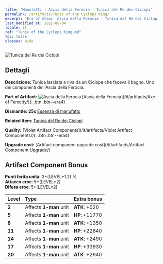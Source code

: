 ```yaml
---
title: "Manufatti - Ascia della Ferocia - Tunica del Re dei Ciclopi"
permalink: /artifacts/Tunic of the Cyclops King/
excerpt: "Era of Chaos  Ascia della Ferocia - Tunica del Re dei Ciclopi. Tunica lasciata a riva da un Ciclope che faceva il bagno. Uno dei componenti dell'Ascia della Ferocia."
last_modified_at: 2021-08-04
locale: it
ref: "Tunic of the Cyclops King.md"
toc: false
classes: wide
---
```


 ![Tunica del Re dei Ciclopi](/images/t/artifact_40314.png)



## Dettagli

 **Descrizione:** Tunica lasciata a riva da un Ciclope che faceva il bagno. Uno dei componenti dell'Ascia della Ferocia.

 **Part of Artifact:** ![Ascia della Ferocia](/images/t/icon_artifact_31.png) [Ascia della Ferocia](/it/artifacts/Axe of Ferocity/){: .btn .btn--era4}

 **Dismantle: 25x** [Essenza di manufatto](/ItemsIT/con_905/)

 **Related Item**: [Tunica del Re dei Ciclopi](/ItemsIT/art_128/)

 **Quality:** [Violet Artifact Components](/it/artifacts/Violet Artifact Components/){: .btn .btn--era4}

 **Upgrade cost:** [Artifact component upgrade cost](/it/artifacts/Artifact Component Upgrade/)

## Artifact Component Bonus

  **Punti ferita unità**: 3+(LEVEL\*1.2) %<br/>**Attacco eroe**: 5+(LEVEL\*2)<br/>**Difesa eroe**: 5+(LEVEL\*2)

  |  Level  | Type |    Extra bonus  | 
  |:--------|:-----|:----------------| 
  | **2** | Affects **1-man** unit | **ATK**: +620 | 
  | **5** | Affects **1-man** unit | **HP**: +11770 | 
  | **8** | Affects **1-man** unit | **ATK**: +1350 | 
  | **11** | Affects **1-man** unit | **HP**: +22840 | 
  | **14** | Affects **1-man** unit | **ATK**: +2490 | 
  | **17** | Affects **1-man** unit | **HP**: +33930 | 
  | **20** | Affects **1-man** unit | **ATK**: +2940 | 
